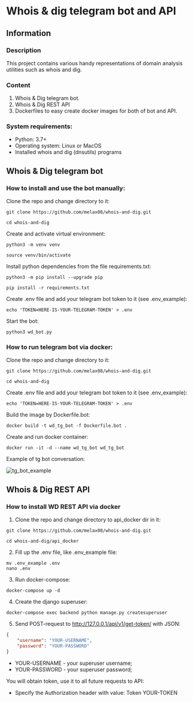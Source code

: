 # Whois & dig telegram bot and API

## Information

### Description
This project contains various handy representations of domain analysis utilities such as whois and dig.
### Content
1. Whois & Dig telegram bot.
2. Whois & Dig REST API
3. Dockerfiles to easy create docker images for both of bot and API.

### System requirements:

* Python: 3.7+
* Operating system: Linux or MacOS
* Installed whois and dig (dnsutils) programs

## Whois & Dig telegram bot

### How to install and use the bot manually:

Clone the repo and change directory to it:

```
git clone https://github.com/melax08/whois-and-dig.git
```

```
cd whois-and-dig
```

Create and activate virtual environment:

```
python3 -m venv venv
```

```
source venv/bin/activate
```

Install python dependencies from the file requirements.txt:

```
python3 -m pip install --upgrade pip
```

```
pip install -r requirements.txt
```

Create .env file and add your telegram bot token to it (see .env_example):

```
echo 'TOKEN=HERE-IS-YOUR-TELEGRAM-TOKEN' > .env
```

Start the bot:

```
python3 wd_bot.py
```

### How to run telegram bot via docker:
Clone the repo and change directory to it:

```
git clone https://github.com/melax08/whois-and-dig.git
```

```
cd whois-and-dig
```

Create .env file and add your telegram bot token to it (see .env_example):

```
echo 'TOKEN=HERE-IS-YOUR-TELEGRAM-TOKEN' > .env
```

Build the image by Dockerfile.bot:
```
docker build -t wd_tg_bot -f Dockerfile.bot .
```
Create and run docker container:
```
docker run -it -d --name wd_tg_bot wd_tg_bot
```

Example of tg bot conversation:

![tg_bot_example](https://2241.ru/scr/example_of_bot.jpeg)

## Whois & Dig REST API

### How to install WD REST API via docker

1. Clone the repo and change directory to api_docker dir in it:

```
git clone https://github.com/melax08/whois-and-dig.git
```

```
cd whois-and-dig/api_docker
```
2. Fill up the .env file, like .env_example file:

```
mv .env_example .env
nano .env
```
3. Run docker-compose:
```
docker-compose up -d
```
4. Create the django superuser:
```
docker-compose exec backend python manage.py createsuperuser
```
5. Send POST-request to http://127.0.0.1/api/v1/get-token/ with JSON:
```json
{
    "username": "YOUR-USERNAME",
    "password": "YOUR-PASSWORD"
}
```

* YOUR-USERNAME - your superuser username;
* YOUR-PASSWORD - your superuser password;

You will obtain token, use it to all future requests to API:

- Specify the Authorization header with value: Token YOUR-TOKEN